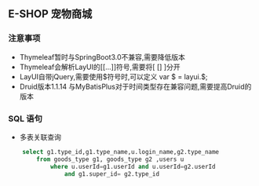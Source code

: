 ##  E-SHOP 宠物商城

### 注意事项  
- Thymeleaf暂时与SpringBoot3.0不兼容,需要降低版本
- Thymeleaf会解析LayUI的[[...]]符号,需要将[ [] ]分开
- LayUI自带jQuery,需要使用$符号时,可以定义 var $ = layui.$; 
- Druid版本1.1.14 与MyBatisPlus对于时间类型存在兼容问题,需要提高Druid的版本





### SQL 语句
- 多表关联查询
```sql
    select g1.type_id,g1.type_name,u.login_name,g2.type_name
        from goods_type g1, goods_type g2 ,users u
            where u.userId=g1.userId and u.userId=g2.userId
                and g1.super_id= g2.type_id
```

